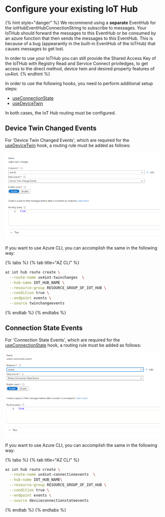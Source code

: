 # Configure your existing IoT Hub

{% hint style="danger" %}
We recommend using a **separate** EventHub for the iotHubEventHubConnectionString to subscribe to messages. Your IoTHub should forward the messages to this EventHub or be consumed by an azure function that then sends the messages to this EventHub. This is because of a bug (appearantly in the built-in EventHub of the IoTHub) that causes messages to get lost.

In order to use your IoTHub you can still provide the Shared Access Key of the IoTHub with Registry Read and Service Connect priviledges, to get access to the direct method, device twin and desired property features of ux4iot. &#x20;
{% endhint %}

In order to use the following hooks, you need to perform additional setup steps:

* [useConnectionState](../using-react/hooks.md#useconnectionstate)
* [useDeviceTwin](../using-react/hooks.md#usedevicetwin)

In both cases, the IoT Hub routing must be configured.

## Device Twin Changed Events

For 'Device Twin Changed Events', which are required for the [useDeviceTwin](../using-react/hooks.md#usedevicetwin) hook, a routing rule must be added as follows:

![](<../.gitbook/assets/image (18).png>)

If you want to use Azure CLI, you can accomplish the same in the following way:

{% tabs %}
{% tab title="AZ CLI" %}
```bash
az iot hub route create \
  --route-name ux4iot-twinchanges  \
  --hub-name IOT_HUB_NAME \
  --resource-group RESOURCE_GROUP_OF_IOT_HUB \
  --condition true \
  --endpoint events \
  --source twinchangeevents
```
{% endtab %}
{% endtabs %}

## Connection State Events

For 'Connection State Events', which are required for the [useConnectionState](../using-react/hooks.md#useconnectionstate) hook, a routing rule must be added as follows:

![](<../.gitbook/assets/image (19).png>)

If you want to use Azure CLI, you can accomplish the same in the following way:

{% tabs %}
{% tab title="AZ CLI" %}
```bash
az iot hub route create \
  --route-name ux4iot-connectionevents  \
  --hub-name IOT_HUB_NAME\
  --resource-group RESOURCE_GROUP_OF_IOT_HUB \
  --condition true \
  --endpoint events \
  --source deviceconnectionstateevents
```
{% endtab %}
{% endtabs %}
